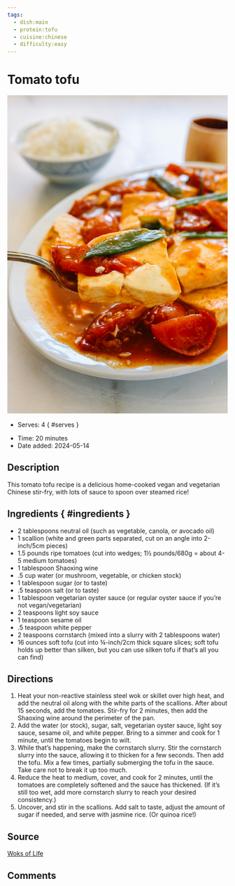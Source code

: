```yaml
---
tags:
  - dish:main
  - protein:tofu
  - cuisine:chinese
  - difficulty:easy
---
```

<!-- Tags can have colon, but no space around it -->

# Tomato tofu

![Recipe picture](../images/tomato-tofu-15.jpg)

<!-- Serves has to be a single number, no dashes, but text is allowed after the
number (e.g., 24 cookies) -->
- Serves: 4
{ #serves }
<!-- Time is not parsed, so anything can be input here, and additional
values can be added (e.g., "active time", "cooking time", etc) -->
- Time: 20 minutes
- Date added: 2024-05-14

## Description

This tomato tofu recipe is a delicious home-cooked vegan and vegetarian Chinese stir-fry, with lots of sauce to spoon over steamed rice!

## Ingredients { #ingredients }

<!-- Decimals are allowed, fractions are not. For ranges, use only a single dash
and no spaces between the numbers. -->
- 2 tablespoons neutral oil (such as vegetable, canola, or avocado oil)
- 1 scallion (white and green parts separated, cut on an angle into 2-inch/5cm pieces)
- 1.5 pounds ripe tomatoes (cut into wedges; 1½ pounds/680g = about 4-5 medium tomatoes)
- 1 tablespoon Shaoxing wine
- .5 cup water (or mushroom, vegetable, or chicken stock)
- 1 tablespoon sugar (or to taste)
- .5 teaspoon salt (or to taste)
- 1 tablespoon vegetarian oyster sauce (or regular oyster sauce if you’re not vegan/vegetarian)
- 2 teaspoons light soy sauce
- 1 teaspoon sesame oil
- .5 teaspoon white pepper
- 2 teaspoons cornstarch (mixed into a slurry with 2 tablespoons water)
- 16 ounces soft tofu (cut into ¾-inch/2cm thick square slices; soft tofu holds up better than silken, but you can use silken tofu if that’s all you can find)

## Directions

<!-- If you have a direction that refers to a number of some ingredient, wrap
the number in asterisks and add `{.ingredient-num}` afterwards. For example,
write `Add 2 Tbsp oil to pan` as `Add *2*{.ingredient-num} to pan`. This allows
us to properly change the number when changing the serves value. -->
1. Heat your non-reactive stainless steel wok or skillet over high heat, and add the neutral oil along with the white parts of the scallions. After about 15 seconds, add the tomatoes. Stir-fry for 2 minutes, then add the Shaoxing wine around the perimeter of the pan.
2. Add the water (or stock), sugar, salt, vegetarian oyster sauce, light soy sauce, sesame oil, and white pepper. Bring to a simmer and cook for 1 minute, until the tomatoes begin to wilt.
3. While that’s happening, make the cornstarch slurry. Stir the cornstarch slurry into the sauce, allowing it to thicken for a few seconds. Then add the tofu. Mix a few times, partially submerging the tofu in the sauce. Take care not to break it up too much.
4. Reduce the heat to medium, cover, and cook for 2 minutes, until the tomatoes are completely softened and the sauce has thickened. (If it’s still too wet, add more cornstarch slurry to reach your desired consistency.)
5. Uncover, and stir in the scallions. Add salt to taste, adjust the amount of sugar if needed, and serve with jasmine rice. (Or quinoa rice!)

## Source

[Woks of Life](https://thewoksoflife.com/tomato-tofu/)

## Comments

